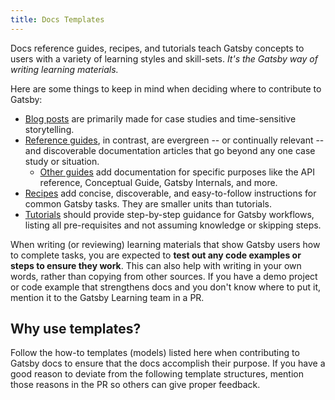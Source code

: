 ```yaml
---
title: Docs Templates
---
```


Docs reference guides, recipes, and tutorials teach Gatsby concepts to users with a variety of learning styles and skill-sets. _It's the Gatsby way of writing learning materials._

Here are some things to keep in mind when deciding where to contribute to Gatsby:

- [Blog posts](/contributing/docs-contributions#contributing-to-the-blog) are primarily made for case studies and time-sensitive storytelling.
- [Reference guides](/contributing/how-to-write-a-reference-guide), in contrast, are evergreen -- or continually relevant -- and discoverable documentation articles that go beyond any one case study or situation.
  - [Other guides](/contributing/how-to-write-a-reference-guide#other-types-of-guide-articles) add documentation for specific purposes like the API reference, Conceptual Guide, Gatsby Internals, and more.
- [Recipes](/contributing/how-to-write-a-recipe) add concise, discoverable, and easy-to-follow instructions for common Gatsby tasks. They are smaller units than tutorials.
- [Tutorials](/contributing/how-to-write-a-tutorial) should provide step-by-step guidance for Gatsby workflows, listing all pre-requisites and not assuming knowledge or skipping steps.

When writing (or reviewing) learning materials that show Gatsby users how to complete tasks, you are expected to **test out any code examples or steps to ensure they work**. This can also help with writing in your own words, rather than copying from other sources. If you have a demo project or code example that strengthens docs and you don't know where to put it, mention it to the Gatsby Learning team in a PR.

## Why use templates?

Follow the how-to templates (models) listed here when contributing to Gatsby docs to ensure that the docs accomplish their purpose. If you have a good reason to deviate from the following template structures, mention those reasons in the PR so others can give proper feedback.
